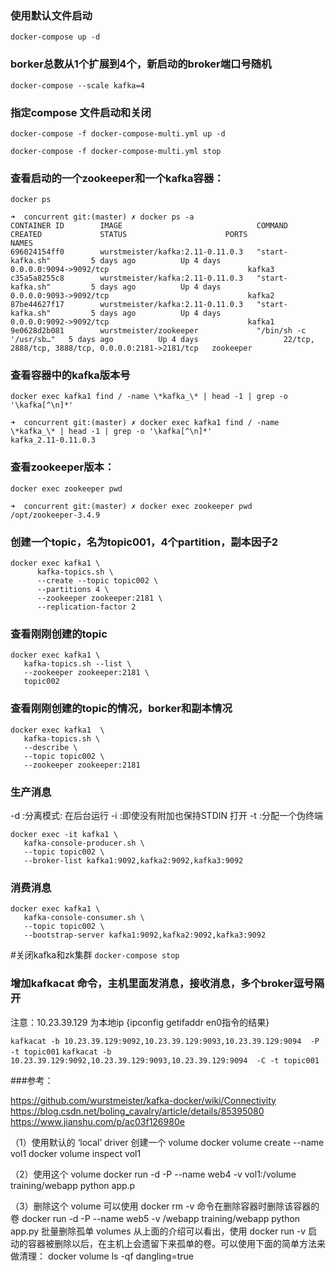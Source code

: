   
### 使用默认文件启动
`docker-compose up -d`

### borker总数从1个扩展到4个，新启动的broker端口号随机
`docker-compose --scale kafka=4`

### 指定compose 文件启动和关闭
`docker-compose -f docker-compose-multi.yml up -d`

`docker-compose -f docker-compose-multi.yml stop`


### 查看启动的一个zookeeper和一个kafka容器：

`docker ps`

``` shell 
➜  concurrent git:(master) ✗ docker ps -a
CONTAINER ID        IMAGE                              COMMAND                  CREATED             STATUS                      PORTS                                                NAMES
696024154ff0        wurstmeister/kafka:2.11-0.11.0.3   "start-kafka.sh"         5 days ago          Up 4 days                   0.0.0.0:9094->9092/tcp                               kafka3
c35a5a8255c8        wurstmeister/kafka:2.11-0.11.0.3   "start-kafka.sh"         5 days ago          Up 4 days                   0.0.0.0:9093->9092/tcp                               kafka2
87be44627f17        wurstmeister/kafka:2.11-0.11.0.3   "start-kafka.sh"         5 days ago          Up 4 days                   0.0.0.0:9092->9092/tcp                               kafka1
9e0628d2b081        wurstmeister/zookeeper             "/bin/sh -c '/usr/sb…"   5 days ago          Up 4 days                   22/tcp, 2888/tcp, 3888/tcp, 0.0.0.0:2181->2181/tcp   zookeeper

```

### 查看容器中的kafka版本号
`docker exec kafka1 find / -name \*kafka_\* | head -1 | grep -o '\kafka[^\n]*'`
```shell 
➜  concurrent git:(master) ✗ docker exec kafka1 find / -name \*kafka_\* | head -1 | grep -o '\kafka[^\n]*'
kafka_2.11-0.11.0.3
```

### 查看zookeeper版本：
`docker exec zookeeper pwd`
```shell
➜  concurrent git:(master) ✗ docker exec zookeeper pwd
/opt/zookeeper-3.4.9

```

### 创建一个topic，名为topic001，4个partition，副本因子2

```
docker exec kafka1 \
      kafka-topics.sh \
      --create --topic topic002 \
      --partitions 4 \
      --zookeeper zookeeper:2181 \
      --replication-factor 2

```

### 查看刚刚创建的topic
``` 
docker exec kafka1 \
   kafka-topics.sh --list \
   --zookeeper zookeeper:2181 \
   topic002

```

### 查看刚刚创建的topic的情况，borker和副本情况
```
docker exec kafka1  \
   kafka-topics.sh \
   --describe \
   --topic topic002 \
   --zookeeper zookeeper:2181

```

### 生产消息
-d :分离模式: 在后台运行
-i :即使没有附加也保持STDIN 打开
-t :分配一个伪终端

```
docker exec -it kafka1 \
   kafka-console-producer.sh \
   --topic topic002 \
   --broker-list kafka1:9092,kafka2:9092,kafka3:9092

```

### 消费消息
```
docker exec kafka1 \
   kafka-console-consumer.sh \
   --topic topic002 \
   --bootstrap-server kafka1:9092,kafka2:9092,kafka3:9092

```



#关闭kafka和zk集群
`docker-compose stop`

### 增加kafkacat 命令，主机里面发消息，接收消息，多个broker逗号隔开

注意：10.23.39.129 为本地ip {ipconfig getifaddr en0指令的结果}

`kafkacat -b 10.23.39.129:9092,10.23.39.129:9093,10.23.39.129:9094  -P -t topic001`
`kafkacat -b 10.23.39.129:9092,10.23.39.129:9093,10.23.39.129:9094  -C -t topic001`


###参考：

https://github.com/wurstmeister/kafka-docker/wiki/Connectivity
https://blog.csdn.net/boling_cavalry/article/details/85395080
https://www.jianshu.com/p/ac03f126980e


（1）使用默认的 ‘local’ driver 创建一个 volume
 docker volume create --name vol1
 docker volume inspect vol1

（2）使用这个 volume
 docker run -d -P --name web4 -v vol1:/volume training/webapp python app.p

（3）删除这个 volume
    可以使用 docker rm -v 命令在删除容器时删除该容器的卷
    docker run -d -P --name web5 -v /webapp training/webapp python app.py
    批量删除孤单 volumes
    从上面的介绍可以看出，使用 docker run -v 启动的容器被删除以后，在主机上会遗留下来孤单的卷。可以使用下面的简单方法来做清理：
    docker volume ls -qf dangling=true

